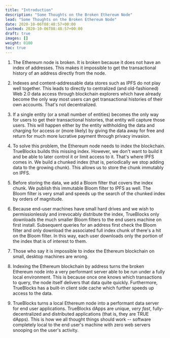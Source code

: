 ```yaml
---
title: "Introduction"
description: "Some Thoughts on the Broken Ethereum Node"
lead: "Some Thoughts on the Broken Ethereum Node"
date: 2020-10-06T08:48:57+00:00
lastmod: 2020-10-06T08:48:57+00:00
draft: true
images: []
weight: 0100
toc: true
---
```



1. The Ethereum node is broken. It is broken because it does not have an index of addresses. This makes it impossible to get the transactional history of an address directly from the node.

2. Indexes and content-addressable data stores such as IPFS do not play well together. This leads to directly to centralized (and old-fashioned) Web 2.0 data access through blockchain explorers which have already become the only way most users can get transactional histories of their own accounts. That's not decentralized.

3. If a single entity (or a small number of entities) becomes the only way for users to get their transactional histories, that entity will capture those users. This will happen either by the entity withholding the data and charging for access or (more likely) by giving the data away for free and return for much more lucrative payment through privacy invasion.

4. To solve this problem, the Ethereum node needs to index the blockchain. TrueBlocks builds this missing index. However, we don't want to build it and be able to later control it or limit access to it. That's where IPFS comes in. We build a chunked index (that is, periodically we stop adding data to the growing chunk). This allows us to store the chunk immutably on IPFS.

5. Before storing the data, we add a Bloom filter that covers the index chunk. We publish this immutable Bloom filter to IPFS as well. The Bloom filter is very small and speeds up the search of the chunked index by orders of magnitude.

6. Because end-user machines have small hard drives and we wish to permissionlessly and irrevocably distribute the index, TrueBlocks only downloads the much smaller Bloom filters to the end users machine on first install. Subsequent queries for an address first check the Bloom filter and only download the associated full index chunk of there's a hit on the Bloom filter. In this way, each user downloads only the portion of the index that is of interest to them.

7. Those who say it is impossible to index the Ethereum blockchain on small, desktop machines are wrong.

8. Indexing the Ethereum blockchain by address turns the broken Ethereum node into a very performant server able to be run under a fully local environment. This is because once one knows which transactions to query, the node itself delivers that data quite quickly. Furthermore, TrueBlocks has a built-in client side cache which further speeds up access to the data.

9. TrueBlocks turns a local Ethereum node into a performant data server for end user applications. TrueBlocks dApps are unique, *very fast*, fully-decentralized and distributed applications (that is, they are TRUE dApps). This is how we all thought things should work -- software completely local to the end user's machine with zero web servers snooping on the user's activity.
